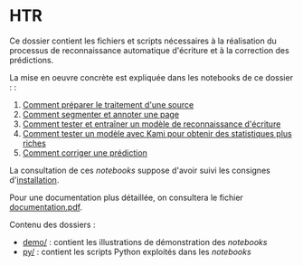 HTR
====

Ce dossier contient les fichiers et scripts nécessaires à la réalisation du processus de reconnaissance automatique d'écriture et à la correction des prédictions.

La mise en oeuvre concrète est expliquée dans les notebooks de ce dossier : :
1. [Comment préparer le traitement d'une source](./Preparer_le_traitement_dune_source.ipynb)
2. [Comment segmenter et annoter une page](./Segmenter_et_annoter_une_page.ipynb)
3. [Comment tester et entraîner un modèle de reconnaissance d'écriture](./Tester_et_entrainer_un_modele_HTR_avec_Kraken.ipynb)
4. [Comment tester un modèle avec Kami pour obtenir des statistiques plus riches](./Tutoriel_Kami.ipynb)
5. [Comment corriger une prédiction](./Corriger_une_prediction.ipynb)

La consultation de ces *notebooks* suppose d'avoir suivi les consignes d'[installation](https://github.com/sbiay/CdS-edition#installation).

Pour une documentation plus détaillée, on consultera le fichier [documentation.pdf](../documentation/documentation.pdf).

Contenu des dossiers :
- [demo/](./demo/) : contient les illustrations de démonstration des *notebooks*
- [py/](./py/) : contient les scripts Python exploités dans les *notebooks*